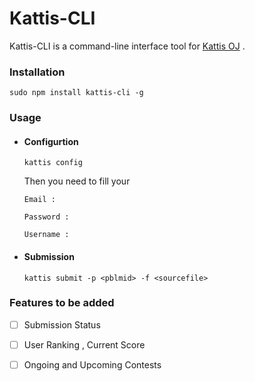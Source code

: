 # Kattis-CLI
Kattis-CLI is a command-line interface tool for [Kattis OJ](https://open.kattis.com/) .

### Installation
`sudo npm install kattis-cli -g`

### Usage
  - #### Configurtion 
    `kattis config`
  
    Then you need to fill your 
  
    `Email :`
  
    `Password :`
  
    `Username :`
  
  - #### Submission 
  
    `kattis submit -p <pblmid> -f <sourcefile>`

### Features to be added 

  - [ ] Submission Status
  
  - [ ] User Ranking , Current Score
  
  - [ ] Ongoing and Upcoming Contests
  
